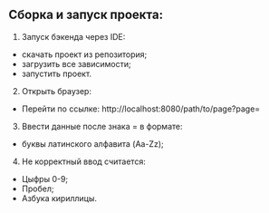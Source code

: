 ## Сборка и запуск проекта:
1. Запуск бэкенда через IDE:
- скачать проект из репозитория;
- загрузить все зависимости;
- запустить проект.
2. Открыть браузер:
- Перейти по ссылке: http://localhost:8080/path/to/page?page=
3. Ввести данные после знака = в формате:
- буквы латинского алфавита (Aa-Zz);
4. Не корректный ввод считается:
- Цыфры 0-9;
- Пробел;
- Азбука кириллицы.
